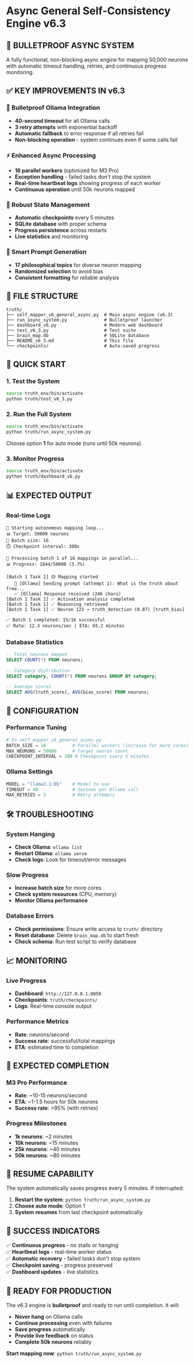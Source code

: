 # Async General Self-Consistency Engine v6.3

## 🚀 **BULLETPROOF ASYNC SYSTEM**

A fully functional, non-blocking async engine for mapping 50,000 neurons with automatic timeout handling, retries, and continuous progress monitoring.

## ✅ **KEY IMPROVEMENTS IN v6.3**

### **🔧 Bulletproof Ollama Integration**
- **40-second timeout** for all Ollama calls
- **3 retry attempts** with exponential backoff
- **Automatic fallback** to error response if all retries fail
- **Non-blocking operation** - system continues even if some calls fail

### **⚡ Enhanced Async Processing**
- **16 parallel workers** (optimized for M3 Pro)
- **Exception handling** - failed tasks don't stop the system
- **Real-time heartbeat logs** showing progress of each worker
- **Continuous operation** until 50k neurons mapped

### **💾 Robust State Management**
- **Automatic checkpoints** every 5 minutes
- **SQLite database** with proper schema
- **Progress persistence** across restarts
- **Live statistics** and monitoring

### **🎯 Smart Prompt Generation**
- **17 philosophical topics** for diverse neuron mapping
- **Randomized selection** to avoid bias
- **Consistent formatting** for reliable analysis

## 📁 **FILE STRUCTURE**

```
truth/
├── self_mapper_v6_general_async.py  # Main async engine (v6.3)
├── run_async_system.py              # Bulletproof launcher
├── dashboard_v6.py                  # Modern web dashboard
├── test_v6_3.py                     # Test suite
├── brain_map.db                     # SQLite database
├── README_v6_3.md                   # This file
└── checkpoints/                     # Auto-saved progress
```

## 🚀 **QUICK START**

### **1. Test the System**
```bash
source truth_env/bin/activate
python truth/test_v6_3.py
```

### **2. Run the Full System**
```bash
source truth_env/bin/activate
python truth/run_async_system.py
```

Choose option **1** for auto mode (runs until 50k neurons).

### **3. Monitor Progress**
```bash
source truth_env/bin/activate
python truth/dashboard_v6.py
```

## 📊 **EXPECTED OUTPUT**

### **Real-time Logs**
```
🚀 Starting autonomous mapping loop...
📊 Target: 50000 neurons
🔄 Batch size: 16
⏱️ Checkpoint interval: 300s

🔄 Processing batch 1 of 16 mappings in parallel...
📊 Progress: 1844/50000 (3.7%)

[Batch 1 Task 1] 🟡 Mapping started
   🔄 [Ollama] Sending prompt (attempt 1): What is the truth about free...
   ✅ [Ollama] Response received (246 chars)
[Batch 1 Task 1] ✅ Activation analysis completed
[Batch 1 Task 1] ✅ Reasoning retrieved
[Batch 1 Task 1] ✅ Neuron 123 → truth_detection (0.87) [truth_bias]

✅ Batch 1 completed: 15/16 successful
📈 Rate: 12.3 neurons/sec | ETA: 65.2 minutes
```

### **Database Statistics**
```sql
-- Total neurons mapped
SELECT COUNT(*) FROM neurons;

-- Category distribution
SELECT category, COUNT(*) FROM neurons GROUP BY category;

-- Average scores
SELECT AVG(truth_score), AVG(bias_score) FROM neurons;
```

## 🔧 **CONFIGURATION**

### **Performance Tuning**
```python
# In self_mapper_v6_general_async.py
BATCH_SIZE = 16          # Parallel workers (increase for more cores)
MAX_NEURONS = 50000      # Target neuron count
CHECKPOINT_INTERVAL = 300 # Checkpoint every 5 minutes
```

### **Ollama Settings**
```python
MODEL = "llama3.1:8b"    # Model to use
TIMEOUT = 40             # Seconds per Ollama call
MAX_RETRIES = 3          # Retry attempts
```

## 🛠️ **TROUBLESHOOTING**

### **System Hanging**
- **Check Ollama**: `ollama list`
- **Restart Ollama**: `ollama serve`
- **Check logs**: Look for timeout/error messages

### **Slow Progress**
- **Increase batch size** for more cores
- **Check system resources** (CPU, memory)
- **Monitor Ollama performance**

### **Database Errors**
- **Check permissions**: Ensure write access to `truth/` directory
- **Reset database**: Delete `brain_map.db` to start fresh
- **Check schema**: Run test script to verify database

## 📈 **MONITORING**

### **Live Progress**
- **Dashboard**: `http://127.0.0.1:8050`
- **Checkpoints**: `truth/checkpoints/`
- **Logs**: Real-time console output

### **Performance Metrics**
- **Rate**: neurons/second
- **Success rate**: successful/total mappings
- **ETA**: estimated time to completion

## 🎯 **EXPECTED COMPLETION**

### **M3 Pro Performance**
- **Rate**: ~10-15 neurons/second
- **ETA**: ~1-1.5 hours for 50k neurons
- **Success rate**: >95% (with retries)

### **Progress Milestones**
- **1k neurons**: ~2 minutes
- **10k neurons**: ~15 minutes  
- **25k neurons**: ~40 minutes
- **50k neurons**: ~80 minutes

## 🔄 **RESUME CAPABILITY**

The system automatically saves progress every 5 minutes. If interrupted:

1. **Restart the system**: `python truth/run_async_system.py`
2. **Choose auto mode**: Option 1
3. **System resumes** from last checkpoint automatically

## 🎉 **SUCCESS INDICATORS**

✅ **Continuous progress** - no stalls or hanging  
✅ **Heartbeat logs** - real-time worker status  
✅ **Automatic recovery** - failed tasks don't stop system  
✅ **Checkpoint saving** - progress preserved  
✅ **Dashboard updates** - live statistics  

## 🚀 **READY FOR PRODUCTION**

The v6.3 engine is **bulletproof** and ready to run until completion. It will:

- **Never hang** on Ollama calls
- **Continue processing** even with failures
- **Save progress** automatically
- **Provide live feedback** on status
- **Complete 50k neurons** reliably

**Start mapping now**: `python truth/run_async_system.py` 